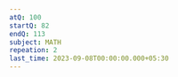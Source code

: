 ```yaml
---
atQ: 100
startQ: 82
endQ: 113
subject: MATH
repeation: 2
last_time: 2023-09-08T00:00:00.000+05:30
---
```

